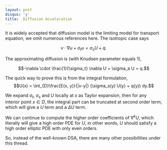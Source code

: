 ```yaml
---
layout: post
disqus: 'y'
title:  Diffusion Acceleration
---
```


It is widely accepted that diffusion model is the limiting model for transport equation, we omit numerous references here. The isotropic case says

$$v\cdot \nabla u + \sigma_t u  =\sigma_s U + q.$$

The approximating diffusion is (with Knudsen parameter equals 1),

$$-\nabla \cdot \frac{1}{\sigma_t} \nabla U + \sigma_a U = q.$$

The quick way to prove this is from the integral formulation,
$$U(x) = \int_{D}\frac{E(x, y)}{|x-y|} (\sigma_s(y) U(y) + q(y)) dy.$$

We expand $\sigma_t$, $\sigma_s$ and $U$ locally at $x$ as Taylor expansion, then for any interior point $x\in D$, the integral part can be truncated at second order term, which will give a $U$ term and a $\Delta U$ term.

We can continue to compute the higher order coefficients of $\nabla^k U$, which literally will give a high order PDE for $U$, in other words, $U$ should satisfy a high order elliptic PDE with only even orders.

So, instead of the well-known DSA, there are many other possibilities under this thread.
